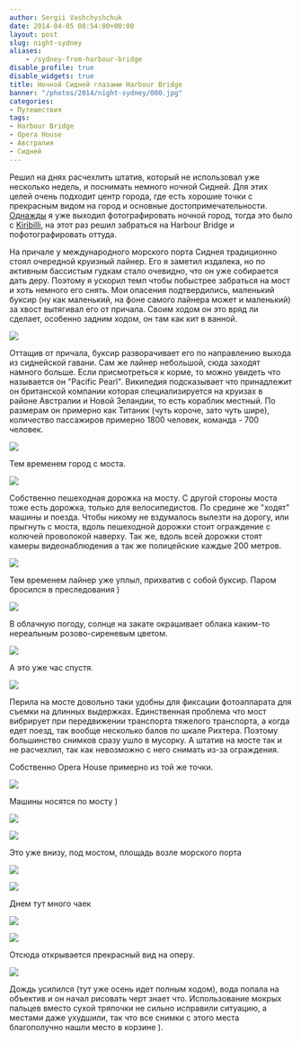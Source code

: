 ```yaml
---
author: Sergii Vashchyshchuk
date: 2014-04-05 08:54:00+00:00
layout: post
slug: night-sydney
aliases:
    - /sydney-from-harbour-bridge
disable_profile: true
disable_widgets: true
title: Ночной Сидней глазами Harbour Bridge
banner: "/photos/2014/night-sydney/000.jpg"
categories:
- Путешествия
tags:
- Harbour Bridge
- Opera House
- Австралия
- Сидней
---
```


Решил на днях расчехлить штатив, который не использовал уже несколько недель, и поснимать немного ночной Сидней. Для этих целей очень подходит центр города, где есть хорошие точки с прекрасным видом на город и основные достопримечательности. [Однажды](/2014/01/24/night-sydney-harbour/) я уже выходил фотографировать ночной город, тогда это было с [Kiribilli](https://maps.google.com.au/maps?q=kirribilli&ie=UTF-8&hq=&hnear=0x6b12ae8a2b088b13:0x5017d681632bcf0,Kirribilli+NSW&gl=au&ei=lF7iUqTrE8qClQXTroDAAQ&ved=0CK8BELYD), на этот раз решил забраться на Harbour Bridge и пофотографировать оттуда.

На причале у международного морского порта Сиднея традиционно стоял очередной круизный лайнер. Его я заметил издалека, но по активным бассистым гудкам стало очевидно, что он уже собирается дать деру. Поэтому я ускорил темп чтобы побыстрее забраться на мост и хоть немного его снять. Мои опасения подтвердились, маленький буксир (ну как маленький, на фоне самого лайнера может и маленький) за хвост вытягивал его от причала. Своим ходом он это вряд ли сделает, особенно задним ходом, он там как кит в ванной.

[![](/photos/2014/night-sydney/001.jpg)](/photos/2014/night-sydney/001.jpg)

Оттащив от причала, буксир разворачивает его по направлению выхода из сиднейской гавани. Сам же лайнер небольшой, сюда заходят намного больше. Если присмотреться к корме, то можно увидеть что называется он "Pacific Pearl". Википедия подсказывает что принадлежит он британской компании которая специализируется на круизах в районе Австралии и Новой Зеландии, то есть кораблик местный. По размерам он примерно как Титаник (чуть короче, зато чуть шире), количество пассажиров примерно 1800 человек, команда - 700 человек.

[![](/photos/2014/night-sydney/002.jpg)](/photos/2014/night-sydney/002.jpg)

Тем временем город с моста.

[![](/photos/2014/night-sydney/003.jpg)](/photos/2014/night-sydney/003.jpg)

Собственно пешеходная дорожка на мосту. С другой стороны моста тоже есть дорожка, только для велосипедистов. По средине же "ходят" машины и поезда. Чтобы никому не вздумалось вылезти на дорогу, или прыгнуть с моста, вдоль пешеходной дорожки стоит ограждение с колючей проволокой наверху. Так же, вдоль всей дорожки стоят камеры видеонаблюдения а так же полицейские каждые 200 метров.

[![](/photos/2014/night-sydney/004.jpg)](/photos/2014/night-sydney/004.jpg)

Тем временем лайнер уже уплыл, прихватив с собой буксир. Паром бросился в преследования )

[![](/photos/2014/night-sydney/005.jpg)](/photos/2014/night-sydney/005.jpg)

В облачную погоду, солнце на закате окрашивает облака каким-то нереальным розово-сиреневым цветом.

[![](/photos/2014/night-sydney/006.jpg)](/photos/2014/night-sydney/006.jpg)

А это уже час спустя.

[![](/photos/2014/night-sydney/007.jpg)](/photos/2014/night-sydney/007.jpg)

Перила на мосте довольно таки удобны для фиксации фотоаппарата для съемки на длинных выдержках. Единственная проблема что мост вибрирует при передвижении транспорта тяжелого транспорта, а когда едет поезд, так вообще несколько балов по шкале Рихтера. Поэтому большинство снимков сразу ушло в мусорку. А штатив на мосте так и не расчехлил, так как невозможно с него снимать из-за ограждения.

Собственно Opera House примерно из той же точки.

[![](/photos/2014/night-sydney/008.jpg)](/photos/2014/night-sydney/008.jpg)

Машины носятся по мосту )

[![](/photos/2014/night-sydney/009.jpg)](/photos/2014/night-sydney/009.jpg)

[![](/photos/2014/night-sydney/010.jpg)](/photos/2014/night-sydney/010.jpg)

Это уже внизу, под мостом, площадь возле морского порта

[![](/photos/2014/night-sydney/011.jpg)](/photos/2014/night-sydney/011.jpg)

[![](/photos/2014/night-sydney/012.jpg)](/photos/2014/night-sydney/012.jpg)

Днем тут много чаек

[![](/photos/2014/night-sydney/013.jpg)](/photos/2014/night-sydney/013.jpg)

[![](/photos/2014/night-sydney/014.jpg)](/photos/2014/night-sydney/014.jpg)

Отсюда открывается прекрасный вид на оперу.

[![](/photos/2014/night-sydney/015.jpg)](/photos/2014/night-sydney/015.jpg)

Дождь усилился (тут уже осень идет полным ходом), вода попала на объектив и он начал рисовать черт знает что. Использование мокрых пальцев вместо сухой тряпочки не сильно исправили ситуацию, а местами даже ухудшили, так что все снимки с этого места благополучно нашли место в корзине ).